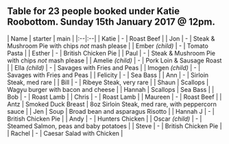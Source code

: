 ## Table for 23 people booked under Katie Roobottom. Sunday 15th January 2017 @ 12pm.

| Name | starter | main |
|:--|:--|
| Katie | - | Roast Beef | 
| Jon | - | Steak & Mushroom Pie with chips _not_ mash please |
| Ember _(child)_ | - | Tomato Pasta |
| Esther | - | British Chicken Pie |
| Paul | - | Steak & Mushroom Pie with chips _not_ mash please |
| Amelie _(child)_ | - | Pork Loin & Sausage Roast |
| Ella _(child)_ | - | Savages with Fries and Peas |
| Imogen _(child)_ | - | Savages with Fries and Peas |
| Felicity | - | Sea Bass |
| Ann | - | Sirloin Steak, med rare |
| Bill | - | Ribeye Steak, very rare |
| Shaun | Scallops | Wagyu burger with bacon and cheese |
| Hannah | Scallops | Sea Bass |
| Bob | - | Roast Lamb |
| Chris | - | Roast Lamb |
| Maureen | - | Roast Beef |
| Antz | Smoked Duck Breast | 8oz Sirloin Steak, med rare, with peppercorn sauce |
| Jen | Soup | Broad bean and asparagus Risotto |
| Hannah J | - | British Chicken Pie |
| Andy | - | Hunters Chicken |
| Oscar _(child)_ | - | Steamed Salmon, peas and baby potatoes |
| Steve | - | British Chicken Pie |
| Rachel | - | Caesar Salad with Chicken |
